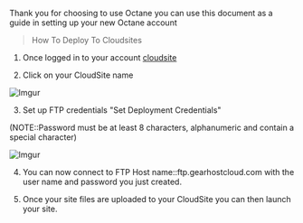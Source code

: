 Thank you for choosing to use Octane you can use this document as a guide in setting up your new Octane account

> How To Deploy To Cloudsites

1. Once logged in to your account [cloudsite](http://my.gearhost.com/CloudSite)

2. Click on your CloudSite name

![Imgur](http://i.imgur.com/HSyblau.png)

3. Set up FTP credentials "Set Deployment Credentials"

(NOTE::Password must be at least 8 characters, alphanumeric and contain a special character)

![Imgur](http://i.imgur.com/4ULmgAg.png)

4. You can now connect to FTP Host name::ftp.gearhostcloud.com with the user name and password you just created.

5. Once your site files are uploaded to your CloudSite you can then launch your site.

 
